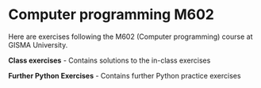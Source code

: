 # Computer programming M602
Here are exercises following the M602 (Computer programming) course at GISMA University.

**Class exercises** - Contains solutions to the in-class exercises 

**Further Python Exercises** - Contains further Python practice exercises
